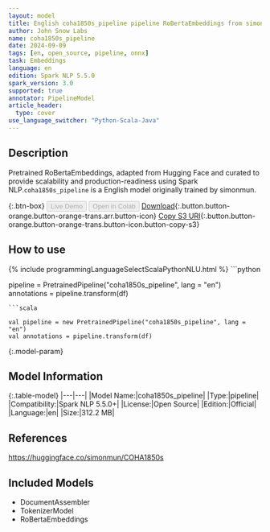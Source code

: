 ```yaml
---
layout: model
title: English coha1850s_pipeline pipeline RoBertaEmbeddings from simonmun
author: John Snow Labs
name: coha1850s_pipeline
date: 2024-09-09
tags: [en, open_source, pipeline, onnx]
task: Embeddings
language: en
edition: Spark NLP 5.5.0
spark_version: 3.0
supported: true
annotator: PipelineModel
article_header:
  type: cover
use_language_switcher: "Python-Scala-Java"
---
```


## Description

Pretrained RoBertaEmbeddings, adapted from Hugging Face and curated to provide scalability and production-readiness using Spark NLP.`coha1850s_pipeline` is a English model originally trained by simonmun.

{:.btn-box}
<button class="button button-orange" disabled>Live Demo</button>
<button class="button button-orange" disabled>Open in Colab</button>
[Download](https://s3.amazonaws.com/auxdata.johnsnowlabs.com/public/models/coha1850s_pipeline_en_5.5.0_3.0_1725926007193.zip){:.button.button-orange.button-orange-trans.arr.button-icon}
[Copy S3 URI](s3://auxdata.johnsnowlabs.com/public/models/coha1850s_pipeline_en_5.5.0_3.0_1725926007193.zip){:.button.button-orange.button-orange-trans.button-icon.button-copy-s3}

## How to use



<div class="tabs-box" markdown="1">
{% include programmingLanguageSelectScalaPythonNLU.html %}
```python

pipeline = PretrainedPipeline("coha1850s_pipeline", lang = "en")
annotations =  pipeline.transform(df)   

```
```scala

val pipeline = new PretrainedPipeline("coha1850s_pipeline", lang = "en")
val annotations = pipeline.transform(df)

```
</div>

{:.model-param}
## Model Information

{:.table-model}
|---|---|
|Model Name:|coha1850s_pipeline|
|Type:|pipeline|
|Compatibility:|Spark NLP 5.5.0+|
|License:|Open Source|
|Edition:|Official|
|Language:|en|
|Size:|312.2 MB|

## References

https://huggingface.co/simonmun/COHA1850s

## Included Models

- DocumentAssembler
- TokenizerModel
- RoBertaEmbeddings